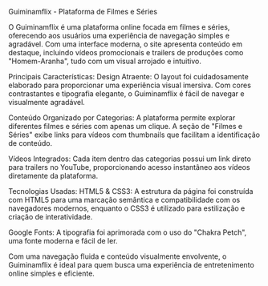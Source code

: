 Guiminamflix - Plataforma de Filmes e Séries

O Guiminamflix é uma plataforma online focada em filmes e séries, oferecendo aos usuários uma experiência de navegação simples e agradável. Com uma interface moderna, o site apresenta conteúdo em destaque, incluindo vídeos promocionais e trailers de produções como "Homem-Aranha", tudo com um visual arrojado e intuitivo.

Principais Características:
Design Atraente: O layout foi cuidadosamente elaborado para proporcionar uma experiência visual imersiva. Com cores contrastantes e tipografia elegante, o Guiminamflix é fácil de navegar e visualmente agradável.

Conteúdo Organizado por Categorias: A plataforma permite explorar diferentes filmes e séries com apenas um clique. A seção de "Filmes e Séries" exibe links para vídeos com thumbnails que facilitam a identificação de conteúdo.

Vídeos Integrados: Cada item dentro das categorias possui um link direto para trailers no YouTube, proporcionando acesso instantâneo aos vídeos diretamente da plataforma.

Tecnologias Usadas:
HTML5 & CSS3: A estrutura da página foi construída com HTML5 para uma marcação semântica e compatibilidade com os navegadores modernos, enquanto o CSS3 é utilizado para estilização e criação de interatividade.

Google Fonts: A tipografia foi aprimorada com o uso do "Chakra Petch", uma fonte moderna e fácil de ler.

Com uma navegação fluida e conteúdo visualmente envolvente, o Guiminamflix é ideal para quem busca uma experiência de entretenimento online simples e eficiente.


